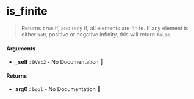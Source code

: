 # is\_finite

>  Returns `true` if, and only if, all elements are finite.  If any element is either
>  `NaN`, positive or negative infinity, this will return `false`.

#### Arguments

- **\_self** : `DVec2` \- No Documentation 🚧

#### Returns

- **arg0** : `bool` \- No Documentation 🚧